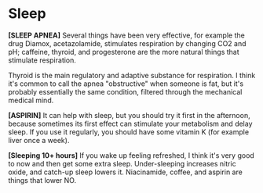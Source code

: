 # Sleep

**[SLEEP APNEA]**
Several things have been very effective, for example the drug Diamox, acetazolamide, stimulates respiration by changing CO2 and pH; caffeine, thyroid, and progesterone are the more natural things that stimulate respiration.

Thyroid is the main regulatory and adaptive substance for respiration. I think it's common to call the apnea "obstructive" when someone is fat, but it's probably essentially the same condition, filtered through the mechanical medical mind.

**[ASPIRIN]**
It can help with sleep, but you should try it first in the afternoon, because sometimes its first effect can stimulate your metabolism and delay sleep. If you use it regularly, you should have some vitamin K (for example liver once a week).

**[Sleeping 10+ hours]**
If you wake up feeling refreshed, I think it's very good to now and then get some extra sleep. Under-sleeping increases nitric oxide, and catch-up sleep lowers it. Niacinamide, coffee, and aspirin are things that lower NO.
